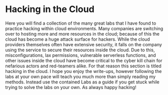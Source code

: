 # Hacking in the Cloud

Here you will find a collection of the many great labs that I have found to practice hacking within cloud environments. Many companies are switching over to hosting more and more resources in the cloud; because of this the cloud has become a huge attack surface for hackers. While the cloud providers themselves often have extensive security, it falls on the company using the service to secure their resources inside the cloud. Due to this, misconfigurations, lax permissions, vulnerable serverless functions, and other issues inside the cloud have become critical to the cyber kill chain for nefarious actors and red-teamers alike. For that reason this section is titled hacking in the cloud. I hope you enjoy the write-ups, however following the labs at your own pace will teach you much more than simply reading my methods. Instead use the contained Labs as a guide if you get stuck while trying to solve the labs on your own. As always happy hacking!
